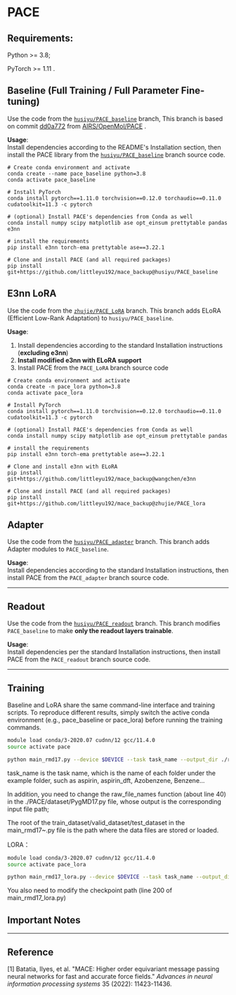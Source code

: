 

# PACE

## Requirements:

Python >= 3.8;

PyTorch >= 1.11 .

## Baseline (Full Training / Full Parameter Fine-tuning)

Use the code from the [`husiyu/PACE_baseline`](https://github.com/divelab/AIRS/tree/main/OpenMol/PACE) branch, This branch is based on commit [dd0a772](https://github.com/divelab/AIRS/commit/dd0a772e90730719855e0ce3993d2489cb274b70) from [AIRS/OpenMol/PACE](https://github.com/divelab/AIRS/tree/main/OpenMol/PACE) .

**Usage**:  
Install dependencies according to the README's Installation section, then install the PACE library from the [`husiyu/PACE_baseline`](https://github.com/divelab/AIRS/tree/main/OpenMol/PACE) branch source code.

```
# Create conda environment and activate
conda create --name pace_baseline python=3.8
conda activate pace_baseline

# Install PyTorch
conda install pytorch==1.11.0 torchvision==0.12.0 torchaudio==0.11.0 cudatoolkit=11.3 -c pytorch

# (optional) Install PACE's dependencies from Conda as well
conda install numpy scipy matplotlib ase opt_einsum prettytable pandas e3nn 

# install the requirements
pip install e3nn torch-ema prettytable ase==3.22.1

# Clone and install PACE (and all required packages)
pip install git+https://github.com/littleyu192/mace_backup@husiyu/PACE_baseline
```
## E3nn LoRA

Use the code from the [`zhujie/PACE_LoRA`](https://github.com/littleyu192/mace_backup/tree/zhujie/PACE_LoRA) branch. This branch adds ELoRA (Efficient Low-Rank Adaptation) to `husiyu/PACE_baseline`.

**Usage**:  
1. Install dependencies according to the standard Installation instructions (**excluding e3nn**)  
2. **Install modified e3nn with ELoRA support**  
3. Install PACE from the `PACE_LoRA` branch source code

```
# Create conda environment and activate
conda create -n pace_lora python=3.8
conda activate pace_lora

# Install PyTorch
conda install pytorch==1.11.0 torchvision==0.12.0 torchaudio==0.11.0 cudatoolkit=11.3 -c pytorch

# (optional) Install PACE's dependencies from Conda as well
conda install numpy scipy matplotlib ase opt_einsum prettytable pandas

# install the requirements
pip install e3nn torch-ema prettytable ase==3.22.1

# Clone and install e3nn with ELoRA
pip install git+https://github.com/littleyu192/mace_backup@wangchen/e3nn

# Clone and install PACE (and all required packages)
pip install git+https://github.com/littleyu192/mace_backup@zhujie/PACE_lora

```

## Adapter

Use the code from the [`husiyu/PACE_adapter`](https://github.com/divelab/AIRS/tree/main/OpenMol/PACE) branch. This branch adds Adapter modules to `PACE_baseline`.

**Usage**:  
Install dependencies according to the standard Installation instructions, then install PACE from the `PACE_adapter` branch source code.

---

## Readout

Use the code from the [`husiyu/PACE_readout`](https://github.com/divelab/AIRS/tree/main/OpenMol/PACE) branch. This branch modifies `PACE_baseline` to make **only the readout layers trainable**.

**Usage**:  
Install dependencies per the standard Installation instructions, then install PACE from the `PACE_readout` branch source code.

---

## Training
Baseline and LoRA share the same command-line interface and training scripts. To reproduce different results, simply switch the active conda environment (e.g., pace_baseline or pace_lora) before running the training commands.

```bash
module load conda/3-2020.07 cudnn/12 gcc/11.4.0
source activate pace

python main_rmd17.py --device $DEVICE --task task_name --output_dir ./results/pace/aspirin --num_bessel 6
```

task_name is the task name, which is the name of each folder under the example folder, such as aspirin, aspirin_dft, Azobenzene, Benzene...

In addition, you need to change the raw_file_names function (about line 40) in the ./PACE/dataset/PygMD17.py file, whose output is the corresponding input file path;

The root of the train_dataset/valid_dataset/test_dataset in the main_rmd17~.py file is the path where the data files are stored or loaded.

LORA：
```bash
module load conda/3-2020.07 cudnn/12 gcc/11.4.0
source activate pace_lora

python main_rmd17_lora.py --device $DEVICE --task task_name --output_dir ./results/pace/aspirin --num_bessel 6  --continue_run
```

You also need to modify the checkpoint path (line 200 of main_rmd17_lora.py)

## Important Notes


---

## Reference

[1] Batatia, Ilyes, et al. "MACE: Higher order equivariant message passing neural networks for fast and accurate force fields." *Advances in neural information processing systems* 35 (2022): 11423-11436.

























